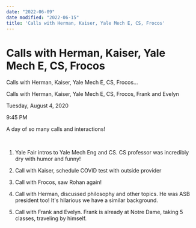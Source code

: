 ```yaml
---
date: "2022-06-09"
date modified: "2022-06-15"
title: 'Calls with Herman, Kaiser, Yale Mech E, CS, Frocos'
---
```


# Calls with Herman, Kaiser, Yale Mech E, CS, Frocos
Calls with Herman, Kaiser, Yale Mech E, CS, Frocos…

Calls with Herman, Kaiser, Yale Mech E, CS, Frocos, Frank and Evelyn

Tuesday, August 4, 2020

9:45 PM

A day of so many calls and interactions!

 

1. Yale Fair intros to Yale Mech Eng and CS. CS professor was incredibly dry with humor and funny!

2. Call with Kaiser, schedule COVID test with outside provider

3. Call with Frocos, saw Rohan again!

4. Call with Herman, discussed philosophy and other topics. He was ASB president too! It's hilarious we have a similar background.

5. Call with Frank and Evelyn. Frank is already at Notre Dame, taking 5 classes, traveling by himself.
